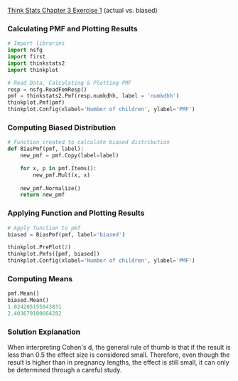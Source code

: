 [Think Stats Chapter 3 Exercise 1](http://greenteapress.com/thinkstats2/html/thinkstats2004.html#toc31) (actual vs. biased)

### Calculating PMF and Plotting Results
```python
# Import libraries
import nsfg
import first
import thinkstats2
import thinkplot

# Read Data, Calculating & Plotting PMF
resp = nsfg.ReadFemResp()
pmf = thinkstats2.Pmf(resp.numkdhh, label = 'numkdhh')
thinkplot.Pmf(pmf)
thinkplot.Config(xlabel='Number of children', ylabel='PMF')
```



### Computing Biased Distribution
```python
# Function created to calculate biased distribution
def BiasPmf(pmf, label):
    new_pmf = pmf.Copy(label=label)

    for x, p in pmf.Items():
        new_pmf.Mult(x, x)
        
    new_pmf.Normalize()
    return new_pmf
```
### Applying Function and Plotting Results

```python
# Apply function to pmf
biased = BiasPmf(pmf, label='biased')

thinkplot.PrePlot(2)
thinkplot.Pmfs([pmf, biased])
thinkplot.Config(xlabel='Number of children', ylabel='PMF')
```
### Computing Means
```python
pmf.Mean()
biased.Mean()
1.024205155043831
2.403679100664282
```
### Solution Explanation

When interpreting Cohen's d, the general rule of thumb is that if the result is less than 0.5 the effect size 
is considered small. Therefore, even though the result is higher than in pregnancy lengths, the effect is still small, 
it can only be determined through a careful study.
